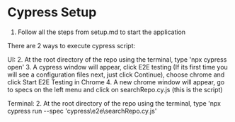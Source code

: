 # Cypress Setup

1. Follow all the steps from setup.md to start the application

There are 2 ways to execute cypress script:

UI:
2. At the root directory of the repo using the terminal, type 'npx cypress open'
3. A cypress window will appear, click E2E testing (If its first time you will see a configuration files next, just click Continue), choose chrome and click Start E2E Testing in Chrome
4. A new chrome window will appear, go to specs on the left menu and click on searchRepo.cy.js (this is the script)

Terminal:
2. At the root directory of the repo using the terminal, type 'npx cypress run --spec 'cypress\e2e\searchRepo.cy.js'
